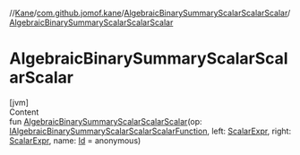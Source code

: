 //[Kane](../../index.md)/[com.github.jomof.kane](../index.md)/[AlgebraicBinarySummaryScalarScalarScalar](index.md)/[AlgebraicBinarySummaryScalarScalarScalar](-algebraic-binary-summary-scalar-scalar-scalar.md)



# AlgebraicBinarySummaryScalarScalarScalar  
[jvm]  
Content  
fun [AlgebraicBinarySummaryScalarScalarScalar](-algebraic-binary-summary-scalar-scalar-scalar.md)(op: [IAlgebraicBinarySummaryScalarScalarScalarFunction](../-i-algebraic-binary-summary-scalar-scalar-scalar-function/index.md), left: [ScalarExpr](../-scalar-expr/index.md), right: [ScalarExpr](../-scalar-expr/index.md), name: [Id](../../com.github.jomof.kane.impl/index.md#%5Bcom.github.jomof.kane.impl%2FId%2F%2F%2FPointingToDeclaration%2F%5D%2FClasslikes%2F-60763429) = anonymous)  



